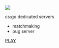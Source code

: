 
<!DOCTYPE html>
<html>
  <head>
  <meta charset="utf-8">
  <title>theos gaming </title> 
  </head>
  
  <body>
  <img src="C:\Users\Rahul\Desktop\prk\csgo-logo.png">
  <p> cs:go dedicated servers</p>
  <ul>
  <li>matchmaking</li>
  <li>pug server</li>
  </ul>
  <a href="https://www.youjizz.com">PLAY</a>
  </body>
</html>
















</html>
